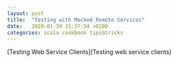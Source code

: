 ```yaml
---
layout: post
title:  "Testing with Mocked Remote Services"
date:   2020-01-30 15:37:54 +0200
categories: scala cookbook tips&tricks
---
```


[Testing Web Service Clients](Testing web service clients)
